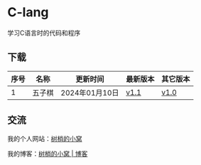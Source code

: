 # C-lang
学习C语言时的代码和程序
## 下载
| 序号 | 名称 | 更新时间 | 最新版本 | 其它版本 |
| ---- | -- | ---- | -- | -------  |
| 1 | 五子棋 | 2024年01月10日 | [v1.1](https://github.com/LoosePrince/C-lang/releases/download/%E4%BA%94%E5%AD%90%E6%A3%8B1.1/1.1.exe) | [v1.0](https://github.com/LoosePrince/C-lang/releases/download/%E4%BA%94%E5%AD%90%E6%A3%8B1.0/1.0.exe) |

## 交流
我的个人网站：[树梢的小窝](https://xzt.plus/)

我的博客：[树梢的小窝 | 博客](https://blog.xzt.plus/)
